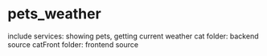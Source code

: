 # pets_weather
include services: showing pets, getting current weather
cat folder: backend source
catFront folder: frontend source
